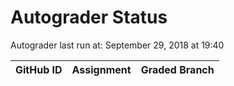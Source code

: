 # Autograder Status
Autograder last run at: September 29, 2018 at 19:40

| GitHub ID | Assignment | Graded Branch |
|-----------|------------|---------------|
